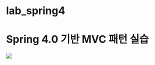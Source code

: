 # lab_spring4

<h1>Spring 4.0 기반 MVC 패턴 실습</h1>
<img src="https://raw.githubusercontent.com/geundu/lab_spring4/blob/master/images/aop1.gif">
